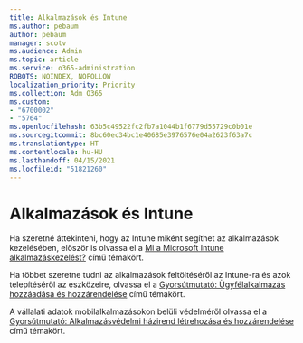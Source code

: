 ```yaml
---
title: Alkalmazások és Intune
ms.author: pebaum
author: pebaum
manager: scotv
ms.audience: Admin
ms.topic: article
ms.service: o365-administration
ROBOTS: NOINDEX, NOFOLLOW
localization_priority: Priority
ms.collection: Adm_O365
ms.custom:
- "6700002"
- "5764"
ms.openlocfilehash: 63b5c49522fc2fb7a1044b1f6779d55729c0b01e
ms.sourcegitcommit: 8bc60ec34bc1e40685e3976576e04a2623f63a7c
ms.translationtype: HT
ms.contentlocale: hu-HU
ms.lasthandoff: 04/15/2021
ms.locfileid: "51821260"
---
```

# <a name="apps-and-intune"></a>Alkalmazások és Intune

Ha szeretné áttekinteni, hogy az Intune miként segíthet az alkalmazások kezelésében, először is olvassa el a [Mi a Microsoft Intune alkalmazáskezelést?](https://docs.microsoft.com/mem/intune/apps/app-management) című témakört.

Ha többet szeretne tudni az alkalmazások feltöltéséről az Intune-ra és azok telepítéséről az eszközeire, olvassa el a [Gyorsútmutató: Ügyfélalkalmazás hozzáadása és hozzárendelése](https://docs.microsoft.com/mem/intune/apps/quickstart-add-assign-app) című témakört.

A vállalati adatok mobilalkalmazásokon belüli védelméről olvassa el a [Gyorsútmutató: Alkalmazásvédelmi házirend létrehozása és hozzárendelése](https://docs.microsoft.com/mem/intune/apps/quickstart-create-assign-app-policy) című témakört.